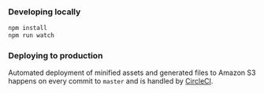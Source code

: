 ### Developing locally

```sh
npm install
npm run watch
```

### Deploying to production

Automated deployment of minified assets and generated files to Amazon S3 happens on every commit to `master` and is handled by [CircleCI](https://circleci.com/gh/fightforthefuture/battleforthenet/tree/master).
